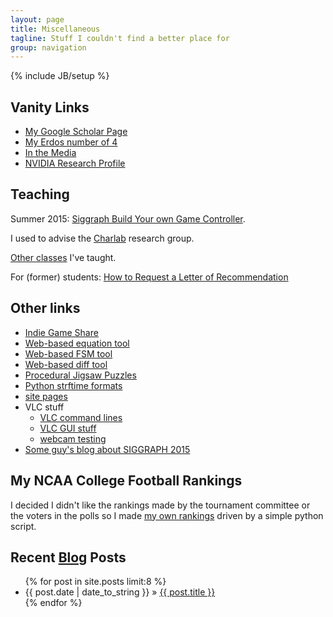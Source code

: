 ```yaml
---
layout: page
title: Miscellaneous
tagline: Stuff I couldn't find a better place for
group: navigation
---
```

{% include JB/setup %}

## Vanity Links

* [My Google Scholar Page](http://scholar.google.com/citations?user=WzhSQzkAAAAJ)
* [My Erdos number of 4](http://academic.research.microsoft.com/VisualExplorer#3829195&1112639)
* [In the Media](http://josef.spjut.me/media/)
* [NVIDIA Research Profile](http://research.nvidia.com/person/josef-spjut)

## Teaching

Summer 2015: [Siggraph Build Your own Game Controller](class/game-controller).

I used to advise the [Charlab](http://charlab.github.io/) research group.

[Other classes](teaching) I've taught.

For (former) students: [How to Request a Letter of Recommendation](recs)

## Other links

* [Indie Game Share](http://itch.io/)
* [Web-based equation tool](http://www.sciweavers.org/free-online-latex-equation-editor)
* [Web-based FSM tool](http://madebyevan.com/fsm/)
* [Web-based diff tool](diff.html)
* [Procedural Jigsaw Puzzles](http://n-e-r-v-o-u-s.com/projects/puzzles/)
* [Python strftime formats](http://strftime.org/)
* [site pages](pages.html)
* VLC stuff
  * [VLC command lines](https://www.videolan.org/doc/streaming-howto/en/ch04.html)
  * [VLC GUI stuff](http://www.videolan.org/doc/streaming-howto/en/ch02.html)
  * [webcam testing](https://help.ubuntu.com/community/Webcam)
* [Some guy's blog about SIGGRAPH 2015](http://www.postmagazine.com/Post-Blog/2015/August/SIGGRAPH-2015-Day-1-VR-keynote-parallax-mapping-.aspx)

## My NCAA College Football Rankings

I decided I didn't like the rankings made by the tournament committee
or the voters in the polls so I made [my own rankings](ncaaf.html)
driven by a simple python script. 

## Recent [Blog](/blog/) Posts

<ul class="posts">
  {% for post in site.posts limit:8 %}
    <li><span>{{ post.date | date_to_string }}</span> &raquo; <a href="{{ BASE_PATH }}{{ post.url }}">{{ post.title }}</a></li>
  {% endfor %}
</ul>
